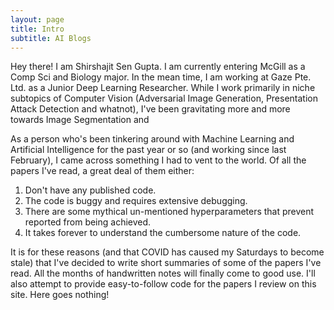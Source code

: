 ```yaml
---
layout: page
title: Intro 
subtitle: AI Blogs
---
```


Hey there! I am Shirshajit Sen Gupta. I am currently entering McGill as a Comp Sci and Biology major. In the mean time, I am working at Gaze Pte. Ltd. as a Junior Deep Learning Researcher.
While I work primarily in niche subtopics of Computer Vision (Adversarial Image Generation, Presentation Attack Detection and whatnot), I've been gravitating more and more towards Image Segmentation 
and 

As a person who's been tinkering around with Machine Learning and Artificial Intelligence for the past year or so (and working since last February), I came across something I had to vent to the world.
Of all the papers I've read, a great deal of them either:
1. Don't have any published code.
2. The code is buggy and requires extensive debugging.
3. There are some mythical un-mentioned hyperparameters that prevent reported from being achieved.
4. It takes forever to understand the cumbersome nature of the code.

It is for these reasons (and that COVID has caused my Saturdays to become stale) that I've decided to write short summaries of some of the papers I've read. All the months of handwritten notes will finally
come to good use. I'll also attempt to provide easy-to-follow code for the papers I review on this site. Here goes nothing! 

